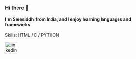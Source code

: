 ### Hi there 👋
#### I'm Sreesiddhi from India, and I enjoy learning languages and frameworks. 


Skills:  HTML / C / PYTHON


[<img src='https://cdn.jsdelivr.net/npm/simple-icons@3.0.1/icons/linkedin.svg' alt='linkedin' height='40'>](https://www.linkedin.com/in/www.linkedin.com/in/sreesiddhi-s/)  
